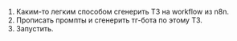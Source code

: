 
1. Каким-то легким способом сгенерить ТЗ на workflow из n8n.
2. Прописать промпты и сгенерить тг-бота по этому ТЗ.
3. Запустить.